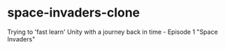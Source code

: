 # space-invaders-clone
Trying to 'fast learn' Unity with a journey back in time - Episode 1 "Space Invaders"
